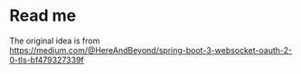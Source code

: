 # Read me

The original idea is from  
https://medium.com/@HereAndBeyond/spring-boot-3-websocket-oauth-2-0-tls-bf479327339f

